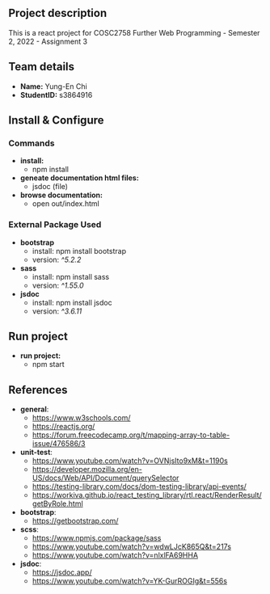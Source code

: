 ## Project description
This is a react project for COSC2758 Further Web Programming - Semester 2, 2022 - Assignment 3

## Team details
- **Name:** Yung-En Chi
- **StudentID:** s3864916

## Install & Configure
### Commands
- **install:** 
  - npm install
- **geneate documentation html files:** 
  - jsdoc (file)
- **browse documentation:** 
  - open out/index.html 

### External Package Used
- **bootstrap**
  - install: npm install bootstrap
  - version: _^5.2.2_
- **sass**
  - install: npm install sass
  - version: _^1.55.0_
- **jsdoc**
  - install: npm install jsdoc
  - version: _^3.6.11_

 
## Run project
- **run project:** 
  - npm start

## References
- **general**:
  - https://www.w3schools.com/
  - https://reactjs.org/
  - https://forum.freecodecamp.org/t/mapping-array-to-table-issue/476586/3
- **unit-test**:
  - https://www.youtube.com/watch?v=OVNjsIto9xM&t=1190s
  - https://developer.mozilla.org/en-US/docs/Web/API/Document/querySelector
  - https://testing-library.com/docs/dom-testing-library/api-events/
  - https://workiva.github.io/react_testing_library/rtl.react/RenderResult/getByRole.html
- **bootstrap**:
  - https://getbootstrap.com/
- **scss**:
  - https://www.npmjs.com/package/sass
  - https://www.youtube.com/watch?v=wdwLJcK865Q&t=217s
  - https://www.youtube.com/watch?v=nlxlFA69HHA
- **jsdoc**: 
  - https://jsdoc.app/
  - https://www.youtube.com/watch?v=YK-GurROGIg&t=556s
  
